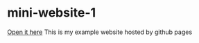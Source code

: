 # mini-website-1
[Open it here](https://ben-ryan-99.github.io/mini-website-1/)
This is my example website hosted by github pages
